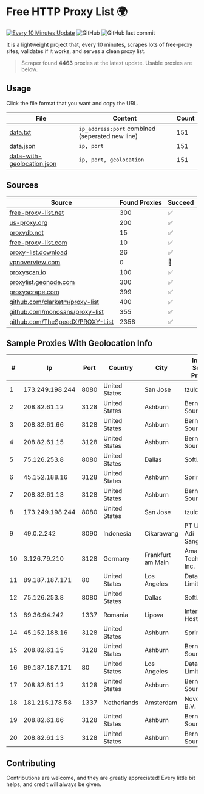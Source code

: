 
# Free HTTP Proxy List 🌍

[![Every 10 Minutes Update](https://github.com/mertguvencli/http-proxy-list/actions/workflows/main.yml/badge.svg?branch=main)](https://github.com/mertguvencli/http-proxy-list/actions/workflows/main.yml)
![GitHub](https://img.shields.io/github/license/mertguvencli/http-proxy-list)
![GitHub last commit](https://img.shields.io/github/last-commit/mertguvencli/http-proxy-list)

It is a lightweight project that, every 10 minutes, scrapes lots of free-proxy sites, validates if it works, and serves a clean proxy list.


> Scraper found **4463** proxies at the latest update. Usable proxies are below.

## Usage

Click the file format that you want and copy the URL.


|File|Content|Count|
|----|-------|-----|
|[data.txt](https://raw.githubusercontent.com/mertguvencli/http-proxy-list/main/proxy-list/data.txt)|`ip_address:port` combined (seperated new line)|151|
|[data.json](https://raw.githubusercontent.com/mertguvencli/http-proxy-list/main/proxy-list/data.json)|`ip, port`|151|
|[data-with-geolocation.json](https://raw.githubusercontent.com/mertguvencli/http-proxy-list/main/proxy-list/data-with-geolocation.json)|`ip, port, geolocation`|151|

## Sources

|Source|Found Proxies|Succeed|
|------|-------------|-------|
|[free-proxy-list.net](https://free-proxy-list.net)|300|✅|
|[us-proxy.org](https://www.us-proxy.org)|200|✅|
|[proxydb.net](http://proxydb.net)|15|✅|
|[free-proxy-list.com](https://free-proxy-list.com/?page=&port=&type%5B%5D=http&type%5B%5D=https&up_time=0&search=Search)|10|✅|
|[proxy-list.download](https://www.proxy-list.download/HTTP)|26|✅|
|[vpnoverview.com](https://vpnoverview.com/privacy/anonymous-browsing/free-proxy-servers)|0|🚫|
|[proxyscan.io](https://www.proxyscan.io)|100|✅|
|[proxylist.geonode.com](https://proxylist.geonode.com/api/proxy-list?limit=300&page=1&sort_by=lastChecked&sort_type=desc&protocols=http,https)|300|✅|
|[proxyscrape.com](https://api.proxyscrape.com/v2/?request=displayproxies&protocol=http&timeout=10000&country=all&ssl=all&anonymity=all)|399|✅|
|[github.com/clarketm/proxy-list](https://raw.githubusercontent.com/clarketm/proxy-list/master/proxy-list-raw.txt)|400|✅|
|[github.com/monosans/proxy-list](https://raw.githubusercontent.com/monosans/proxy-list/main/proxies/http.txt)|355|✅|
|[github.com/TheSpeedX/PROXY-List](https://raw.githubusercontent.com/TheSpeedX/PROXY-List/master/http.txt)|2358|✅|


## Sample Proxies With Geolocation Info

|#|Ip|Port|Country|City|Internet Service Provider|
|-|--|----|-------|----|-------------------------|
|1|173.249.198.244|8080|United States|San Jose|tzulo, inc.|
|2|208.82.61.12|3128|United States|Ashburn|Bernardi Sounds|
|3|208.82.61.66|3128|United States|Ashburn|Bernardi Sounds|
|4|208.82.61.15|3128|United States|Ashburn|Bernardi Sounds|
|5|75.126.253.8|8080|United States|Dallas|SoftLayer|
|6|45.152.188.16|3128|United States|Ashburn|Sprint|
|7|208.82.61.13|3128|United States|Ashburn|Bernardi Sounds|
|8|173.249.198.244|8080|United States|San Jose|tzulo, inc.|
|9|49.0.2.242|8090|Indonesia|Cikarawang|PT Usaha Adi Sanggoro|
|10|3.126.79.210|3128|Germany|Frankfurt am Main|Amazon Technologies Inc.|
|11|89.187.187.171|80|United States|Los Angeles|Datacamp Limited|
|12|75.126.253.8|8080|United States|Dallas|SoftLayer|
|13|89.36.94.242|1337|Romania|Lipova|Interkvm Host SRL|
|14|45.152.188.16|3128|United States|Ashburn|Sprint|
|15|208.82.61.15|3128|United States|Ashburn|Bernardi Sounds|
|16|89.187.187.171|80|United States|Los Angeles|Datacamp Limited|
|17|208.82.61.12|3128|United States|Ashburn|Bernardi Sounds|
|18|181.215.178.58|1337|Netherlands|Amsterdam|NovoServe B.V.|
|19|208.82.61.66|3128|United States|Ashburn|Bernardi Sounds|
|20|208.82.61.13|3128|United States|Ashburn|Bernardi Sounds|



## Contributing

Contributions are welcome, and they are greatly appreciated! Every
little bit helps, and credit will always be given.

